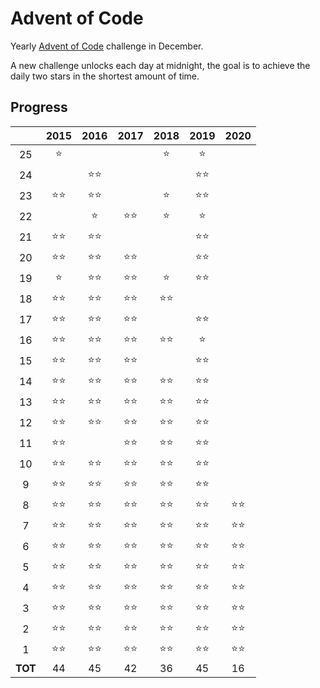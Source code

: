 # Advent of Code

Yearly [Advent of Code](https://adventofcode.com/) challenge in December.

A new challenge unlocks each day at midnight, the goal is to achieve the daily two stars in the shortest amount of time.

## Progress

|       |    2015    |    2016    |    2017    |    2018    |    2019    |    2020    |
|:-----:|:----------:|:----------:|:----------:|:----------:|:----------:|:----------:|
|   25  |:star:      |            |            |:star:      |:star:      |            |
|   24  |            |:star::star:|            |            |:star::star:|            |
|   23  |:star::star:|:star::star:|            |:star:      |:star::star:|            |
|   22  |            |:star:      |:star::star:|:star:      |:star:      |            |
|   21  |:star::star:|:star::star:|            |            |:star::star:|            |
|   20  |:star::star:|:star::star:|:star::star:|            |:star::star:|            |
|   19  |:star:      |:star::star:|:star::star:|:star:      |:star::star:|            |
|   18  |:star::star:|:star::star:|:star::star:|:star::star:|            |            |
|   17  |:star::star:|:star::star:|:star::star:|            |:star::star:|            |
|   16  |:star::star:|:star::star:|:star::star:|:star::star:|:star:      |            |
|   15  |:star::star:|:star::star:|:star::star:|            |:star::star:|            |
|   14  |:star::star:|:star::star:|:star::star:|:star::star:|:star::star:|            |
|   13  |:star::star:|:star::star:|:star::star:|:star::star:|:star::star:|            |
|   12  |:star::star:|:star::star:|:star::star:|:star::star:|:star::star:|            |
|   11  |:star::star:|            |:star::star:|:star::star:|:star::star:|            |
|   10  |:star::star:|:star::star:|:star::star:|:star::star:|:star::star:|            |
|   9   |:star::star:|:star::star:|:star::star:|:star::star:|:star::star:|            |
|   8   |:star::star:|:star::star:|:star::star:|:star::star:|:star::star:|:star::star:|
|   7   |:star::star:|:star::star:|:star::star:|:star::star:|:star::star:|:star::star:|
|   6   |:star::star:|:star::star:|:star::star:|:star::star:|:star::star:|:star::star:|
|   5   |:star::star:|:star::star:|:star::star:|:star::star:|:star::star:|:star::star:|
|   4   |:star::star:|:star::star:|:star::star:|:star::star:|:star::star:|:star::star:|
|   3   |:star::star:|:star::star:|:star::star:|:star::star:|:star::star:|:star::star:|
|   2   |:star::star:|:star::star:|:star::star:|:star::star:|:star::star:|:star::star:|
|   1   |:star::star:|:star::star:|:star::star:|:star::star:|:star::star:|:star::star:|
|**TOT**|     44     |     45     |     42     |     36     |     45     |     16     |

